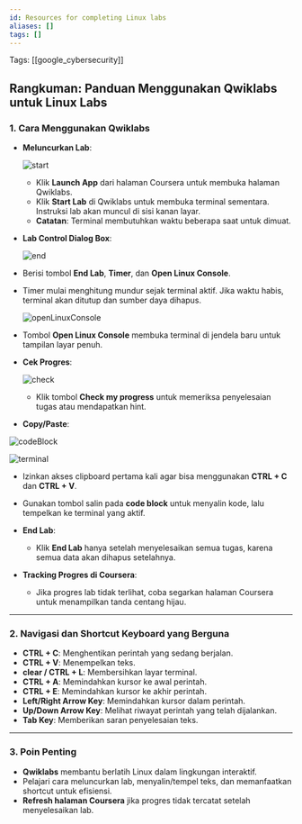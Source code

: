 ```yaml
---
id: Resources for completing Linux labs
aliases: []
tags: []
---
```


Tags: [[google_cybersecurity]]

## **Rangkuman: Panduan Menggunakan Qwiklabs untuk Linux Labs**

### **1. Cara Menggunakan Qwiklabs**

- **Meluncurkan Lab**:

  ![start](https://d3c33hcgiwev3.cloudfront.net/imageAssetProxy.v1/bbLYK8KXTheEmp-pArlF-g_ef7afc94b9304f30844a19e45e922ff1_wPU2KdBxIZhEA0euFsDlhs_nHve2ceZ69LNUPx4ZE0Bb8jVXhx-Qq2dfRIK1a8IFwZ08_GkPEgh4NR_8yvGYvn0U4FTm6l8QGhpbBlTwXew2thU31_64Ivi7nwPKJNCtemriZhtJWAfZdc0dQ-tTfEo?expiry=1735171200000&hmac=F6cJQZ5Ak8KIx8m5Lf2V2-lh0c3WNC9QD5fn9gItsfA)

  - Klik **Launch App** dari halaman Coursera untuk membuka halaman Qwiklabs.
  - Klik **Start Lab** di Qwiklabs untuk membuka terminal sementara. Instruksi lab akan muncul di sisi kanan layar.
  - **Catatan**: Terminal membutuhkan waktu beberapa saat untuk dimuat.

- **Lab Control Dialog Box**:

  ![end](https://d3c33hcgiwev3.cloudfront.net/imageAssetProxy.v1/9J3KUOFWRNWzekD6Uiykyg_f489a579c31c4a8b8c2f9b68467495f1_LuMypehj-sqYyJlYCJGk-0LPWQirKP_cVeCYhsw1ism9amvqsYDhZEdh-Wyzh1tW__cut8UToAifaNs6LRj3iXCr4ujUo_RA7h-qx4rJVs1CRjAwAwCGM-gnKcx4wIWeV2b9IqCRB14qOVyda1LeQDA?expiry=1735171200000&hmac=8rdTCBPtJIZX6tyAwfQ8upSEE3BBJwzVBiMdigW5s6c)

- Berisi tombol **End Lab**, **Timer**, dan **Open Linux Console**.
- Timer mulai menghitung mundur sejak terminal aktif. Jika waktu habis, terminal akan ditutup dan sumber daya dihapus.

  ![openLinuxConsole](https://d3c33hcgiwev3.cloudfront.net/imageAssetProxy.v1/GL_lszqoS_SwMddGbzYgEQ_1bd87af68f5f46a0be668b190f51f6f1_tEIGaT6dW10ie3BjpmzvFivoi8feEG9-Iw7O_lAjvdvWpFXlZOm8HmiNc2c9OgRKvKUBjJhp8HfoR3qu9JPY4GzGbCSOvh_nC-pKywu_G0B7V_ULMpjKTT06CYfx4b7oS1HPZnudcST_D-LjQmdIwmY?expiry=1735171200000&hmac=PrvNUqaQbclS_4m8tgoxTqo9cH63zS0r1p78rHPO9PI)

- Tombol **Open Linux Console** membuka terminal di jendela baru untuk tampilan layar penuh.

- **Cek Progres**:

  ![check](https://d3c33hcgiwev3.cloudfront.net/imageAssetProxy.v1/IbOfFeajT2q9yZWHyXxHOA_e8b0749220334c5aa3ac5f0aa7070ef1_kN58Isr_cUeyITXiw1gAqBQeWHP4UIaMnQbwyVY6sRQre_L0gtmYjALeqKvApc1L8XchdZeLsfUaNwA9aQZL0Kir1h0c8BJjGsKWq8mfHEmrS0pVNBb4h5c-3hJ-__kbwaa0LN5U8CbJBLlqWToABF0?expiry=1735171200000&hmac=mUF2JLSLXH7QxiCPytERbLLn0n8J6rKEZ4Hng4Us_DM)

  - Klik tombol **Check my progress** untuk memeriksa penyelesaian tugas atau mendapatkan hint.

- **Copy/Paste**:

![codeBlock](https://d3c33hcgiwev3.cloudfront.net/imageAssetProxy.v1/tSaH4Zd2T9qHv2ALlr1fGA_a4c26fdc722a4b3c8f38f12e15c863f1_OhCX3BSN-yf0Nd8lnjLLk4t5hUVBbpR913lAp_yIdqsaOEgDIiV-p9N2nflw4o4ED_Fwxsg6Dez7gopRSYphMueEEoblkkIBY3ELnRDiqKhC6ZILGCJH1NSugmPxU2Y50M2sGk98kdv--GwRMchPRJU?expiry=1735171200000&hmac=1oYTTr2abtipPizOCqIy0Dtj8vJSEuNHdNn-LvpjfAA)

![terminal](https://d3c33hcgiwev3.cloudfront.net/imageAssetProxy.v1/cgjBaqtES0ayrgvTCk3QZQ_25005fa6300f4d1ba01ef6a768097ef1_NCn3RU6ab8eSTxYYo2V1zh5y2ehRWaP-OavQGkZpJgxI-K-JeeIL5QSJCMqQqMQ-09eapv_GCAub7jZG6zmqX3VZ3Vx59qV_qXdJVo4LUqGW2kQz36DXIGk17rzkSmMmPvVRlrMp3nfeoC9dbYjk98Q?expiry=1735171200000&hmac=wdaqryYwhXSy2GLNCPCpPDgfX8HbSWtU8j16X6TRyAU)

- Izinkan akses clipboard pertama kali agar bisa menggunakan **CTRL + C** dan **CTRL + V**.
- Gunakan tombol salin pada **code block** untuk menyalin kode, lalu tempelkan ke terminal yang aktif.

- **End Lab**:

  - Klik **End Lab** hanya setelah menyelesaikan semua tugas, karena semua data akan dihapus setelahnya.

- **Tracking Progres di Coursera**:
  - Jika progres lab tidak terlihat, coba segarkan halaman Coursera untuk menampilkan tanda centang hijau.

---

### **2. Navigasi dan Shortcut Keyboard yang Berguna**

- **CTRL + C**: Menghentikan perintah yang sedang berjalan.
- **CTRL + V**: Menempelkan teks.
- **clear / CTRL + L**: Membersihkan layar terminal.
- **CTRL + A**: Memindahkan kursor ke awal perintah.
- **CTRL + E**: Memindahkan kursor ke akhir perintah.
- **Left/Right Arrow Key**: Memindahkan kursor dalam perintah.
- **Up/Down Arrow Key**: Melihat riwayat perintah yang telah dijalankan.
- **Tab Key**: Memberikan saran penyelesaian teks.

---

### **3. Poin Penting**

- **Qwiklabs** membantu berlatih Linux dalam lingkungan interaktif.
- Pelajari cara meluncurkan lab, menyalin/tempel teks, dan memanfaatkan shortcut untuk efisiensi.
- **Refresh halaman Coursera** jika progres tidak tercatat setelah menyelesaikan lab.
